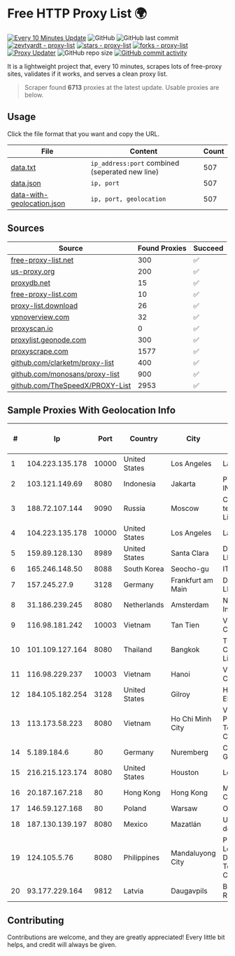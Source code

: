 
# Free HTTP Proxy List 🌍

[![Every 10 Minutes Update](https://github.com/mertguvencli/http-proxy-list/actions/workflows/main.yml/badge.svg?branch=main)](https://github.com/mertguvencli/http-proxy-list/actions/workflows/main.yml)
![GitHub](https://img.shields.io/github/license/mertguvencli/http-proxy-list)
![GitHub last commit](https://img.shields.io/github/last-commit/mertguvencli/http-proxy-list)
[![zevtyardt - proxy-list](https://img.shields.io/static/v1?label=zevtyardt&message=proxy-list&color=blue&logo=github)](https://github.com/zevtyardt/proxy-list "Go to GitHub repo")
[![stars - proxy-list](https://img.shields.io/github/stars/zevtyardt/proxy-list?style=social)](https://github.com/zevtyardt/proxy-list)
[![forks - proxy-list](https://img.shields.io/github/forks/zevtyardt/proxy-list?style=social)](https://github.com/zevtyardt/proxy-list)
[![Proxy Updater](https://github.com/zevtyardt/proxy-list/workflows/Proxy%20Updater/badge.svg)](https://github.com/zevtyardt/proxy-list/actions?query=workflow:"Proxy+Updater")
![GitHub repo size](https://img.shields.io/github/repo-size/zevtyardt/proxy-list)
[![GitHub commit activity](https://img.shields.io/github/commit-activity/m/zevtyardt/proxy-list?logo=commits)](https://github.com/zevtyardt/proxy-list/commits/main)

It is a lightweight project that, every 10 minutes, scrapes lots of free-proxy sites, validates if it works, and serves a clean proxy list.

> Scraper found **6713** proxies at the latest update. Usable proxies are below.

## Usage

Click the file format that you want and copy the URL.

|File|Content|Count|
|----|-------|-----|
|[data.txt](https://raw.githubusercontent.com/mertguvencli/http-proxy-list/main/proxy-list/data.txt)|`ip_address:port` combined (seperated new line)|507|
|[data.json](https://raw.githubusercontent.com/mertguvencli/http-proxy-list/main/proxy-list/data.json)|`ip, port`|507|
|[data-with-geolocation.json](https://raw.githubusercontent.com/mertguvencli/http-proxy-list/main/proxy-list/data-with-geolocation.json)|`ip, port, geolocation`|507|

## Sources

|Source|Found Proxies|Succeed|
|------|-------------|-------|
|[free-proxy-list.net](https://free-proxy-list.net)|300|✅|
|[us-proxy.org](https://www.us-proxy.org)|200|✅|
|[proxydb.net](http://proxydb.net)|15|✅|
|[free-proxy-list.com](https://free-proxy-list.com/?page=&port=&type%5B%5D=http&type%5B%5D=https&up_time=0&search=Search)|10|✅|
|[proxy-list.download](https://www.proxy-list.download/HTTP)|26|✅|
|[vpnoverview.com](https://vpnoverview.com/privacy/anonymous-browsing/free-proxy-servers)|32|✅|
|[proxyscan.io](https://www.proxyscan.io)|0|✅|
|[proxylist.geonode.com](https://proxylist.geonode.com/api/proxy-list?limit=300&page=1&sort_by=lastChecked&sort_type=desc&protocols=http,https)|300|✅|
|[proxyscrape.com](https://api.proxyscrape.com/v2/?request=displayproxies&protocol=http&timeout=10000&country=all&ssl=all&anonymity=all)|1577|✅|
|[github.com/clarketm/proxy-list](https://raw.githubusercontent.com/clarketm/proxy-list/master/proxy-list-raw.txt)|400|✅|
|[github.com/monosans/proxy-list](https://raw.githubusercontent.com/monosans/proxy-list/main/proxies/http.txt)|900|✅|
|[github.com/TheSpeedX/PROXY-List](https://raw.githubusercontent.com/TheSpeedX/PROXY-List/master/http.txt)|2953|✅|


## Sample Proxies With Geolocation Info

|#|Ip|Port|Country|City|Internet Service Provider|
|-|--|----|-------|----|-------------------------|
|1|104.223.135.178|10000|United States|Los Angeles|LayerHost|
|2|103.121.149.69|8080|Indonesia|Jakarta|PT EMERIO INDONESIA|
|3|188.72.107.144|9090|Russia|Moscow|Cloud technology Limited (Ltd.)|
|4|104.223.135.178|10000|United States|Los Angeles|LayerHost|
|5|159.89.128.130|8989|United States|Santa Clara|DigitalOcean, LLC|
|6|165.246.148.50|8088|South Korea|Seocho-gu|ITIS|
|7|157.245.27.9|3128|Germany|Frankfurt am Main|DigitalOcean, LLC|
|8|31.186.239.245|8080|Netherlands|Amsterdam|NetSkope Inc|
|9|116.98.181.242|10003|Vietnam|Tan Tien|Viettel Corporation|
|10|101.109.127.164|8080|Thailand|Bangkok|TOT Public Company Limited|
|11|116.98.229.237|10003|Vietnam|Hanoi|Viettel Corporation|
|12|184.105.182.254|3128|United States|Gilroy|Hurricane Electric LLC|
|13|113.173.58.223|8080|Vietnam|Ho Chi Minh City|VietNam Post and Telecom Corporation|
|14|5.189.184.6|80|Germany|Nuremberg|Contabo GmbH|
|15|216.215.123.174|8080|United States|Houston|Logix|
|16|20.187.167.218|80|Hong Kong|Hong Kong|Microsoft Corporation|
|17|146.59.127.168|80|Poland|Warsaw|OVH SAS|
|18|187.130.139.197|8080|Mexico|Mazatlán|Uninet S.A. de C.V.|
|19|124.105.5.76|8080|Philippines|Mandaluyong City|Philippine Long Distance Telephone Co.|
|20|93.177.229.164|9812|Latvia|Daugavpils|BALTKOM Riga|



## Contributing

Contributions are welcome, and they are greatly appreciated! Every
little bit helps, and credit will always be given.

